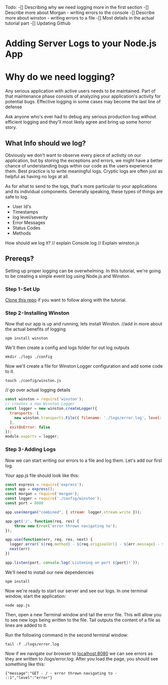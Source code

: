 Todo: 
-[] Describing why we need logging more in the first section
-[] Describe more about Morgan - writing errors to the console
-[] Describe more about winston - writing errors to a file 
-[] Most details in the actual tutorial part 
-[] Updating Github


# Adding Server Logs to your Node.js App

# Why do we need  logging?

Any serious application with active users needs to be maintained. Part of that  maintenance phase consists of  analyzing your application's activity for potential bugs. Effective logging in some cases may become the last line of defense 

Ask anyone who's ever had to debug any serious production bug without efficient logging and they'll most likely agree and bring up some horror story.


## What Info should we log?

Obviously we don't want to observe every piece of activity on our application, but by storing the exceptions and errors, we might have a better chance of understanding bugs within our code as the users experience them. Best practice is to write meaningful logs. Cryptic logs are often just as helpful as having no logs at all.

As for what to send to the logs, that's more particular  to your applications and its individual components. Generally speaking, these types of things are safe to log.

- User Id's
- Timestamps
- log level/severity
- Error Messages 
- Status Codes 
- Methods

How should we log it?
// explain Console.log
// Explain winston.js 


## Prereqs?


Setting up proper logging can be overwhelming. In this tutorial, we're going to be creating a simple event log using Node.js and Winston.

### Step 1 - Set Up

[Clone this repo](https://github.com/lukepate/logger-) if you want to follow along with the tutorial.


### Step 2 - Installing Winston

Now that our app is up and running, lets install Winston.
//add in more about the actual benefits of logging

```shell
npm install winston
```
We'll then create a config and logs folder for out log outputs

```shell
mkdir ./logs ./config 
```
Now we'll create a file for Winston Logger configuration and add some code to it.

```shell
touch ./config/winston.js
```
// go over actual logging details

```javascript
const winston = require('winston');
// creates a new Winston Logger
const logger = new winston.createLogger({
  transports: [
    new winston.transports.File({ filename: './logs/error.log', level: 'error' }),
  ],
  exitOnError: false
});
module.exports = logger;
```

### Step 3 - Adding Logs

Now we can start writing our errors to a file and log them. Let's add our first log. 

Your app.js file should look like this:
```javascript
const express = require('express');
const app = express();
const morgan = require('morgan');
const logger = require('./config/winston');
const port = 8080

app.use(morgan("combined", { stream: logger.stream.write }));

app.get('/', function(req, res) {
    throw new Error('error thrown navigating to');
});

app.use(function(err, req, res, next) {
  logger.error(`${req.method} - ${req.originalUrl} - ${err.message} - ${req.ip}`);
  next(err)
})  

app.listen(port, console.log(`Listening on port ${port}!`));
```

We'll need to install our new dependencies

```shell
npm install 
```

Now we're ready to start our server and see our logs. In one terminal window, start the application:

```shell
node app.js 
```

Then, open a new Terminal window and tail the error file. This will allow you to see new logs being written to the file. Tail outputs the content of a file as lines are added to it.

Run the following command in the second terminal window:

```shell
tail -f ./logs/error.log
```

Now if we navigate our browser to [localhost:8080](http://localhost:8080) we can see errors as they are written to /logs/error.log. After you load the page, you should see something like this:

```
{"message":"GET - / - error thrown navigating to - ::1","level":"error"}
```